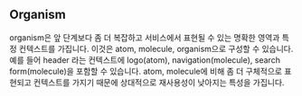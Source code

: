 ## Organism

organism은 앞 단계보다 좀 더 복잡하고 서비스에서 표현될 수 있는 명확한 영역과 특정 컨텍스트를 가집니다. 이것은 atom, molecule, organism으로 구성할 수 있습니다. 예를 들어 header 라는 컨텍스트에 logo(atom), navigation(molecule), search form(molecule)을 포함할 수 있습니다. atom, molecule에 비해 좀 더 구체적으로 표현되고 컨텍스트를 가지기 때문에 상대적으로 재사용성이 낮아지는 특성을 가집니다.
